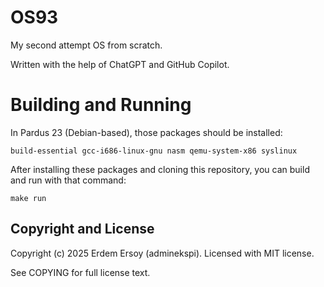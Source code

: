# OS93
My second attempt OS from scratch.

Written with the help of ChatGPT and GitHub Copilot.

# Building and Running
In Pardus 23 (Debian-based), those packages should be installed:

    build-essential gcc-i686-linux-gnu nasm qemu-system-x86 syslinux

After installing these packages and cloning this repository, you can build and run with that command:

    make run

## Copyright and License
Copyright (c) 2025 Erdem Ersoy (adminekspi). Licensed with MIT license.

See COPYING for full license text.
